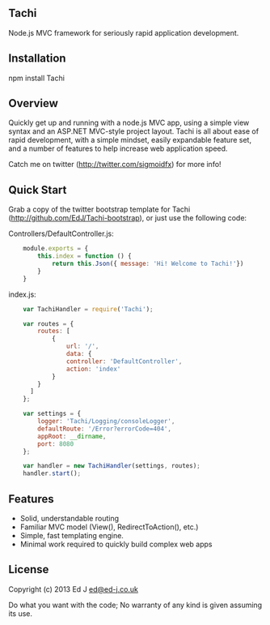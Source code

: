 ## Tachi

Node.js MVC framework for seriously rapid application development.

## Installation

npm install Tachi

## Overview

Quickly get up and running with a node.js MVC app, using a simple view syntax and an ASP.NET MVC-style project layout. Tachi is all about ease of rapid development, with a simple mindset, easily expandable feature set, and a number of features to help increase web application speed.

Catch me on twitter (http://twitter.com/sigmoidfx) for more info!

## Quick Start

Grab a copy of the twitter bootstrap template for Tachi (http://github.com/EdJ/Tachi-bootstrap), or just use the following code:

Controllers/DefaultController.js:
```js
	module.exports = {
		this.index = function () {
			return this.Json({ message: 'Hi! Welcome to Tachi!'})
		}
	}
```

index.js:
```js
	var TachiHandler = require('Tachi');

	var routes = {
		routes: [
			{
				url: '/',
				data: {
				controller: 'DefaultController',
				action: 'index'
			}
	  	}
	  ]
	};

	var settings = {
	    logger: 'Tachi/Logging/consoleLogger',
	    defaultRoute: '/Error?errorCode=404',
	    appRoot: __dirname,
	    port: 8080
	};

	var handler = new TachiHandler(settings, routes);
	handler.start();
```

## Features

* Solid, understandable routing
* Familiar MVC model (View(), RedirectToAction(), etc.)
* Simple, fast templating engine.
* Minimal work required to quickly build complex web apps

## License

Copyright (c) 2013 Ed J <ed@ed-j.co.uk>

Do what you want with the code; No warranty of any kind is given assuming its use.
